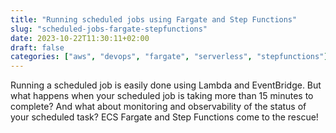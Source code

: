 ```yaml
---
title: "Running scheduled jobs using Fargate and Step Functions"
slug: "scheduled-jobs-fargate-stepfunctions"
date: 2023-10-22T11:30:11+02:00
draft: false
categories: ["aws", "devops", "fargate", "serverless", "stepfunctions"]
---
```


Running a scheduled job is easily done using Lambda and EventBridge. But what happens when your scheduled job is taking more than 15 minutes to complete? And what about monitoring and observability of the status of your scheduled task? ECS Fargate and Step Functions come to the rescue!

<!--more--> 